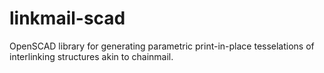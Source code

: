 # linkmail-scad

OpenSCAD library for generating parametric print-in-place tesselations of interlinking structures akin to chainmail.
